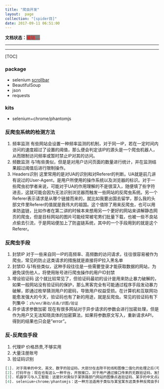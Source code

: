 ```yaml
---
title: "爬虫开发"
layout:  page
collection: "[spider目]"
date: 2017-09-11 06:51:00
---
```


**文档状态：**<a style="color:red;background-color:gray">编辑....</a>

---
>

---
[TOC]

### package
- selenium
[scrollbar](http://blog.csdn.net/u013372487/article/details/46503169)
- BeautifulSoup
- json
- requests
### kits
- selenium+chrome/phantomjs

### 反爬虫系统的检测方法
1. 频率监测
有些网站会设置一种频率监测的机制，对于同一IP，若在一定时间内访问的速度超过了设置的阈值，那么便会判定该IP的源头是一个爬虫机器人，从而限制访问频率或暂时禁止IP对其的访问。
2. 频数监测
与1有些类似，但是是对用户访问页面的数量进行统计，并在监测结果超过阈值后进行限制操作。
3. Headers识别
这里常用的是对UA的识别和对Referer的判断。UA就是前几讲有说过的User-Agent，是用户所使用的操作系统以及浏览器的标识。对于一些爬虫初学者来说，可能对于UA的作用理解的不是很深入，随便填了些字符进去，这就可能会因为无法识别浏览器而触发一些网站的反爬虫系统。另一个Referer表示请求是从哪个链接而来的，就比如我要出国去留学，那么我的头部文件里Referer的值就是我伟大的祖国。这个值除了用来反爬虫，也可以用来防盗链，比如作者在第二讲的时候本来想用另一个更好的网站来讲解静态网页的爬虫，但是目标网站的图片可能经常被宅男们批量下载，也被一些不良站点偷去引流，于是网站便加上了防盗链系统，其中的一个手段用到的就是这个Referer。

### 反爬虫手段
1. 封禁IP
对于一些来自同一IP的高频率、高频数的访问请求，往往很容易被作为爬虫，常见的防止这类请求的措施就是直接将IP拉入黑名单
2. 封禁ID
与1有些类似，这种手段往往是一些需要登录才能获取数据的网站，为避免误伤他人，将使用账号进行爬虫操作的用户ID封禁
3. 增设验证码
这个就比较常见了，但验证码最初的设计是用来防止暴力破解的，如果一般网站没有验证码的保护，那么黑客完全有可能通过程序手段发动暴力破解，即通过枚举猜测用户的密码，导致用户权益受损。在计算机和互联网功能愈发强大的今天，验证码也有了新的用途，就是反爬虫。常见的验证码有下列集中：`zh/en/滑动/点击/识图/验证`
4. 异步请求参数加密
现在有很多网站对于异步请求的参数会进行加密处理，但是作为用户又无法知晓具体的加密算法，如果将参数原文写入，重新请求API，得到的结果也只会是”error”。

### 反-反爬虫手段
1. 代理IP
价格昂贵,不够实用
2. 大量注册账号
3. 验证码识别
```python
[1]. 对于简单的中文、英文、数字的验证码，大部分在去除干扰线和图像二值化的处理之后(可以使用Python 3的Pillow模块结合OpenCV处理，效果很理想)，通过一些训练软件，比如jTessBoxEditor，再结合Tesseract，就可以达到很好的识别效果，[作者也曾做过一次这个测试，是帮助老师爬取某网站的一个开放查询的信息，因为参数实在很多，人工点选太麻烦，所以用爬虫的方法来获取，但是该平台有验证码来反爬虫，于是我便用到了刚才提到的jTessBoxEditor和Tesseract工具，通过300张图片的处理和训练，达到了90%的识别率，最终顺利的爬取了1700多条数据。]-(自行百度如何进行图片的处理以及如何进行简单的识别训练。)
[2]. 打码平台：现在也有这么一种平台，开放接口，对于用户通过接口传来的无数验证码，发放给数以万计的人，进行手动的输入，你可能也做过或者听说过这么一种兼职，这就是打码平台，当然作者也不推荐，毕竟也是要花钱的，而且验证码数量比较大的情况下，对个人来说的确不划算。
[3]. 机器学习与人工智能：这是针对类似于某铁路部门网站的图像点选验证码、某乎的中文点选验证码以及某歌的reCAPTCHA验证码可能比较适用的解决方案，学习成本有点高.
[4]. selenium+chrome/phantomjs：这一种方法适用于类似与某宝某东这类多种反爬虫手段混合的情况，作者曾经做过一个作业，就是爬取某宝全球购某家店铺的全部商品信息及评论信息，当时作者采用的是API请求的方法，因此遭受了反爬虫系统的巨大冲击，只能爬取十多页。如果当时采用selenium+chrome/phantomjs的模式去爬，可能结果会更理想一些。phantomjs是上一讲没有提到的一个工具。
```